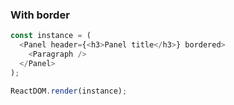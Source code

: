 ### With border

<!--start-code-->

```js
const instance = (
  <Panel header={<h3>Panel title</h3>} bordered>
    <Paragraph />
  </Panel>
);

ReactDOM.render(instance);
```

<!--end-code-->

